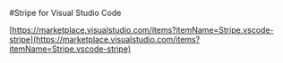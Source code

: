 #Stripe for Visual Studio Code

[https://marketplace.visualstudio.com/items?itemName=Stripe.vscode-stripe](https://marketplace.visualstudio.com/items?itemName=Stripe.vscode-stripe)

